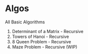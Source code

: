 # Algos
All Basic Algorithms
1. Determinant of a Matrix - Recursive
2. Towers of Hanoi - Recursive
3. 8 Queen Problem - Recursive
4. Maze Problem - Recursive (WIP)
